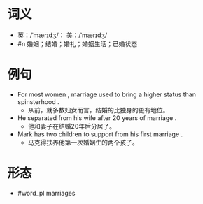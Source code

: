 # 词义
- 英：/ˈmærɪdʒ/； 美：/ˈmærɪdʒ/
- #n 婚姻；结婚；婚礼；婚姻生活；已婚状态
# 例句
- For most women , marriage used to bring a higher status than spinsterhood .
	- 从前，就多数妇女而言，结婚的比独身的更有地位。
- He separated from his wife after 20 years of marriage .
	- 他和妻子在结婚20年后分居了。
- Mark has two children to support from his first marriage .
	- 马克得扶养他第一次婚姻生的两个孩子。
# 形态
- #word_pl marriages
